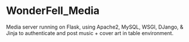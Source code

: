 # WonderFell_Media
Media server running on Flask, using Apache2, MySQL, WSGI, DJango, & Jinja to authenticate and post music + cover art in table environment.
